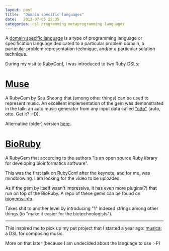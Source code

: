 ```yaml
---
layout: post
title:  "Domain specific languages"
date:   2013-07-05 22:35
categories: dsl programming metaprogramming languages
---
```


A [domain specific language](https://en.wikipedia.org/wiki/Domain-specific_language) is a type of programming language or specification language dedicated to a particular problem domain, a particular problem representation technique, and/or a particular solution technique.

During my visit to [RubyConf](http://rubyconfindia.org/2013/), I was introduced to two Ruby DSLs:

# [Muse](https://github.com/sausheong/muse)

A RubyGem by Sau Sheong that (among other things) can be used to represent music. An excellent implementation of the gem was demonstrated in the talk: an auto music generator from any input data called ["otto"](https://gist.github.com/sausheong/5891040) (auto, otto. Get it? :-D).

Alternative (older) version [here](https://github.com/sausheong/muse/blob/master/songs/otto.rb).

# [BioRuby](https://github.com/bioruby/bioruby)

A RubyGem that according to the authors "is an open source Ruby library for developing bioinformatics software".

This was the first talk on RubyConf after the keynote, and for me, was mindblowing. I am looking for the video to be uploaded.

As if the gem by itself wasn't impressive, it has even more plugins(?) that run on top of the BioRuby. A repo of these gems can be found on [biogems.info](http://www.biogems.info/).

Takes shit to another level by introducing "1" indexed strings among other things (to "make it easier for the biotechnologists").

------

This inspired me to pick up my pet project that I started a year ago: [musica](https://github.com/execat/musica); a DSL for composing music.

More on that later (because I am undecided about the language to use :-P)